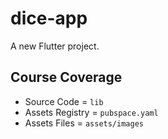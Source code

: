 # dice-app

A new Flutter project.

## Course Coverage

- Source Code = `lib`
- Assets Registry = `pubspace.yaml`
- Assets Files = `assets/images`